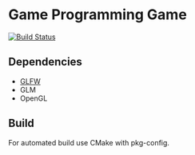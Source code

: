 # Game Programming Game
[![Build Status](https://magnum.travis-ci.com/valkum/game-programming.svg?token=fG6GG7VSsLF7HUxqCHii&branch=master)](https://magnum.travis-ci.com/valkum/game-programming)

## Dependencies
- [GLFW](http://www.glfw.org/)
- GLM
- OpenGL

## Build
For automated build use CMake with pkg-config.